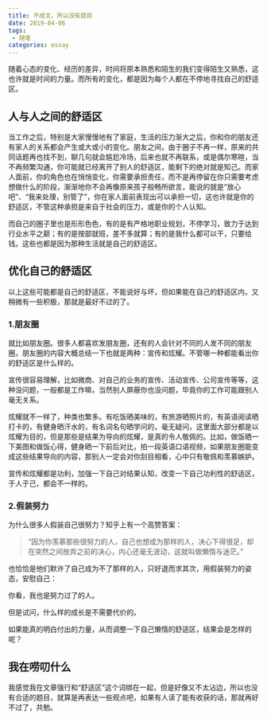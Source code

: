 ```yaml
---
title: 不成文，所以没有题目
date: 2019-04-06
tags:
 - 随笔    
categories: essay
---
```


随着心态的变化、经历的差异，时间将原本熟悉和陌生的我们变得陌生又熟悉，这也许就是时间的力量。而所有的变化，都是因为每个人都在不停地寻找自己的舒适区。

<!-- more -->

## 人与人之间的舒适区

当工作之后，特别是大家慢慢地有了家庭，生活的压力渐大之后，你和你的朋友还有家人的关系都会产生或大或小的变化。朋友之间，由于圈子不再一样，原来的共同话题再也找不到，聊几句就会尴尬冷场，后来也就不再联系，或是偶尔寒暄，当不再频繁沟通，你可能就已经离开了别人的舒适区，能剩下的绝对就是知己。而家人面前，你的角色也在悄悄变化，你需要承担责任，而不是再停留在你只需要考虑想做什么的阶段，渐渐地你不会再像原来孩子般畅所欲言，能说的就是“放心吧”、“我来处理，别管了”，你在家人面前表现出可以承担一切，这也许就是你的舒适区，不管这种承担是来自于社会的压力，或是你的个人认知。

而自己的圈子里也是形形色色，有的是有严格地职业规划，不停学习，致力于达到行业水平之巅；有的是按部就班，差不多就算；有的是我什么都可以干，只要给钱。这些也都是因为那种生活就是自己的舒适区。

## 优化自己的舒适区

以上这些可能都是自己的舒适区，不能说好与坏，但如果能在自己的舒适区内，又稍微有一些积极，那就是最好不过的了。

### 1.朋友圈

就比如朋友圈。很多人都喜欢发朋友圈，还有的人会针对不同的人发不同的朋友圈，朋友圈的内容大概总结一下也就是两种：宣传和炫耀。不管哪一种都能看出你的舒适区是什么样的。

宣传很容易理解，比如微商、对自己的业务的宣传、活动宣传、公司宣传等等，这种没问题，一般都是工作嘛，当然别人屏蔽你也没问题，毕竟你的工作可能跟别人毫无关系。

炫耀就不一样了，种类也繁多。有吃饭晒美味的，有旅游晒照片的，有英语阅读晒打卡的，有健身晒汗水的，有名词名句晒学问的，毫无疑问，这里面大部分都是以炫耀为目的，但是那些是结果为导向的炫耀，是真的令人敬佩的。比如，做饭晒一下美图和做饭心得，健身晒一下前后对比，拍一段英语口语视频，如果朋友圈能变成这些结果导向的内容，那别人一定会对你刮目相看，心中只有敬佩和羡慕嫉妒。

宣传和炫耀都是功利，加强一下自己对结果认知，改变一下自己功利性的舒适区，于人于己，都会不一样的。

### 2.假装努力

为什么很多人假装自己很努力？知乎上有一个高赞答案：

> “因为你羡慕那些很努力的人，自己也想成为那样的人，决心下得很足，却在突然之间放弃之前的决心，内心还毫无波动，这就叫做懒惰与迷茫。”

也恰恰是他们默许了自己成为不了那样的人，只好退而求其次，用假装努力的姿态，安慰自己：

你看，我也是努力过了的人。

但是试问，什么样的成长是不需要代价的。

如果能真的明白付出的力量，从而调整一下自己懒惰的舒适区，结果会是怎样的呢？

## 我在唠叨什么

我感觉我在文章强行和“舒适区”这个词绑在一起，但是好像又不太沾边，所以也没有合适的题目，就算是再表达一些观点吧，如果有人读了能有收获的话，那就再好不过了，共勉。